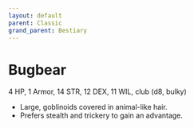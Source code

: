 ```yaml
---
layout: default
parent: Classic
grand_parent: Bestiary
---
```


# Bugbear

4 HP, 1 Armor, 14 STR, 12 DEX, 11 WIL, club (d8, bulky)

- Large, goblinoids covered in animal-like hair.
- Prefers stealth and trickery to gain an advantage.
